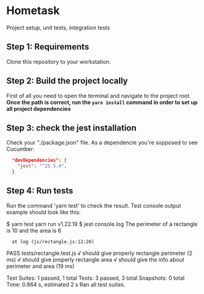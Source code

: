 # Hometask
Project setup, unit tests, integration tests

## Step 1: Requirements  
Clone this repository to your workstation.  

## Step 2: Build the project locally
First of all you need to open the terminal and navigate to the project root.
**Once the path is correct, run the `yarn install` command in order to set up all project dependencies**

## Step 3: check the jest installation 
Check your "./package.json" file. As a dependencie you're supposed to see Cucumber:

```json
  "devDependencies": {
    "jest": "^25.5.4",
  }
```
## Step 4: Run tests
Run the command 'yarn test' to check the result.
Test console output example should look like this:

$ yarn test
yarn run v1.22.19
$ jest
  console.log
    The perimeter of a rectangle is 10 and the area is 6

      at log (js/rectangle.js:12:20)

 PASS  tests/rectangle.test.js
  √ should give properly rectangle perimeter (2 ms)
  √ should give properly rectangle area
  √ should give the info about perimeter and area (19 ms)

Test Suites: 1 passed, 1 total
Tests:       3 passed, 3 total
Snapshots:   0 total
Time:        0.864 s, estimated 2 s
Ran all test suites.
